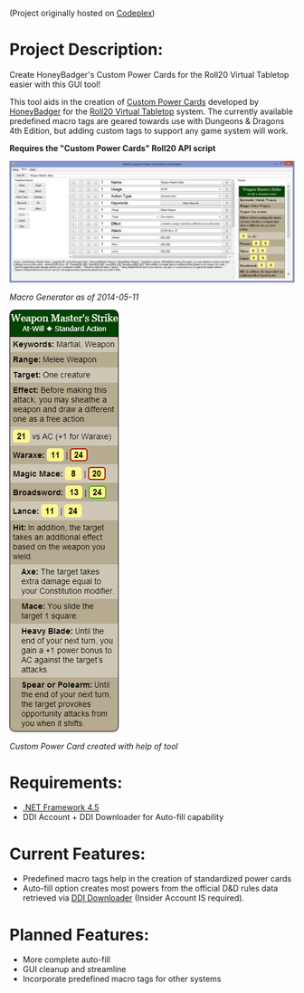 (Project originally hosted on [Codeplex](https://r20cpcmg.codeplex.com/))

# Project Description:
Create HoneyBadger's Custom Power Cards for the Roll20 Virtual Tabletop easier with this GUI tool!

This tool aids in the creation of [Custom Power Cards](https://wiki.roll20.net/Custom_Power_Cards) developed by [HoneyBadger](https://app.roll20.net/users/48576/honeybadger) for the [Roll20 Virtual Tabletop](roll20.net) system.  The currently available predefined macro tags are geared towards use with Dungeons & Dragons 4th Edition, but adding custom tags to support any game system will work.

**Requires the "Custom Power Cards" Roll20 API script**

![](https://github.com/prbarcelon/r20cpcmg/blob/master/wiki/Home_r20cpcmg.png)

_Macro Generator as of 2014-05-11_

![](https://github.com/prbarcelon/r20cpcmg/blob/master/wiki/Home_wms.png)

_Custom Power Card created with help of tool_

# Requirements:
* [.NET Framework 4.5](http://www.microsoft.com/en-us/download/details.aspx?id=30653)
* DDI Account + DDI Downloader for Auto-fill capability

# Current Features:
* Predefined macro tags help in the creation of standardized power cards
* Auto-fill option creates most powers from the official D&D rules data retrieved via [DDI Downloader](https://code.google.com/p/ddidownloader/) (Insider Account IS required).

# Planned Features:
* More complete auto-fill
* GUI cleanup and streamline
* Incorporate predefined macro tags for other systems